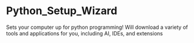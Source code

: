 # Python_Setup_Wizard
Sets your computer up for python programming! Will download a variety of tools and applications for you, including AI, IDEs, and extensions
